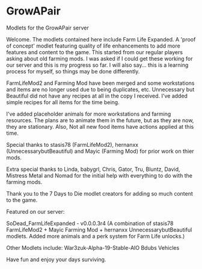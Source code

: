 # GrowAPair
Modlets for the GrowAPair server

Welcome. The modlets contained here include Farm Life Expanded. A 'proof of concept' modlet featuring quality of life enhancements to add more features and content to the game. This started from our regular players
asking about old farming mods. I was asked if I could get these working for our server and this is my progress so far. I will also say... this is a learning process for myself, so things may be done differently.

FarmLifeMod2 and Farming Mod have been merged and some workstations and items are no longer used due to being duplicates, etc.
Unnecessary but Beautiful did not have any recipes at all in the copy I received. I've added simple recipes for all items for the time being.

I've added placeholder animals for more workstations and farming resources. The plans are to animate them in the future, but as they are now, they are stationary. Also, Not all new food items have actions applied at this time.


Special thanks to stasis78 (FarmLifeMod2), hernanxx (UnnecessarybutBeautiful) and Mayic (Farming Mod) for prior work on thier mods.

Extra special thanks to Linda, babygrl, Chris, Gator, Tru, Bluntz, David, Mistress Metal and Nomad for the initial help with everything to do with the farming mods.

Thank you to the 7 Days to Die modlet creators for adding so much content to the game.

Featured on our server:

SoDead_FarmLifeExpanded - v0.0.0.3r4 (A combination of stasis78 FarmLifeMod2 + Mayic Farming Mod + hernanxx UnnecessarybutBeautiful modlets. Added more animals and a perk system for Farm Life unlocks.)

Other Modlets include:
War3zuk-Alpha-19-Stable-AIO
Bdubs Vehicles


Have fun and enjoy your days surviving.
